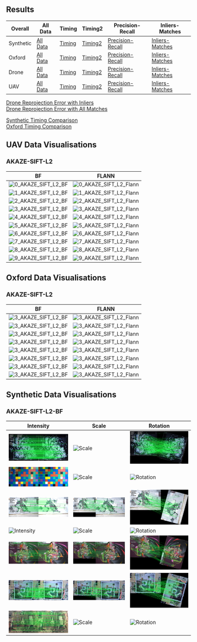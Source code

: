 ## Results

|Overall|All Data|Timing|Timing2|Precision-Recall|Inliers-Matches|
|---|---|---|---|---|---|
|Synthetic  | [All Data](https://abbaselmas.github.io/Phd-Evaluation/html/synthetic.html)  | [Timing](https://abbaselmas.github.io/Phd-Evaluation/html/synthetic_timing.html) | [Timing2](https://abbaselmas.github.io/Phd-Evaluation/html/synthetic_timing2.html)   | [Precision-Recall](https://abbaselmas.github.io/Phd-Evaluation/html/synthetic_Precision-Recall.html) | [Inliers-Matches](https://abbaselmas.github.io/Phd-Evaluation/html/synthetic_Inliers-Matches.html)   |
|Oxford     | [All Data](https://abbaselmas.github.io/Phd-Evaluation/html/oxford.html)     | [Timing](https://abbaselmas.github.io/Phd-Evaluation/html/oxford_timing.html)    | [Timing2](https://abbaselmas.github.io/Phd-Evaluation/html/oxford_timing2.html)      | [Precision-Recall](https://abbaselmas.github.io/Phd-Evaluation/html/oxford_Precision-Recall.html)    | [Inliers-Matches](https://abbaselmas.github.io/Phd-Evaluation/html/oxford_Inliers-Matches.html)      |
|Drone      | [All Data](https://abbaselmas.github.io/Phd-Evaluation/html/drone.html)      | [Timing](https://abbaselmas.github.io/Phd-Evaluation/html/drone_timing.html)     | [Timing2](https://abbaselmas.github.io/Phd-Evaluation/html/drone_timing2.html)       | [Precision-Recall](https://abbaselmas.github.io/Phd-Evaluation/html/drone_Precision-Recall.html)     | [Inliers-Matches](https://abbaselmas.github.io/Phd-Evaluation/html/drone_Inliers-Matches.html)       |
|UAV        | [All Data](https://abbaselmas.github.io/Phd-Evaluation/html/uav.html)        | [Timing](https://abbaselmas.github.io/Phd-Evaluation/html/uav_timing.html)       | [Timing2](https://abbaselmas.github.io/Phd-Evaluation/html/uav_timing2.html)         | [Precision-Recall](https://abbaselmas.github.io/Phd-Evaluation/html/uav_Precision-Recall.html)       | [Inliers-Matches](https://abbaselmas.github.io/Phd-Evaluation/html/uav_Inliers-Matches.html)         |

[Drone Reprojection Error with Inliers](https://abbaselmas.github.io/Phd-Evaluation/html/drone_reprojection_error_inliers.html)  
[Drone Reprojection Error with All Matches](https://abbaselmas.github.io/Phd-Evaluation/html/drone_reprojection_error_matches.html)

[Synthetic Timing Comparison](https://abbaselmas.github.io/Phd-Evaluation/html/synthetic_timing_mobile.html)  
[Oxford Timing Comparison](https://abbaselmas.github.io/Phd-Evaluation/html/oxford_timing_mobile.html)


## UAV Data Visualisations
### AKAZE-SIFT-L2
|BF|FLANN|
|---|---|
|![0_AKAZE_SIFT_L2_BF](https://abbaselmas.github.io/Phd-Evaluation/draws/uav/0_AKAZE_SIFT_L2_BF.png)|![0_AKAZE_SIFT_L2_Flann](https://abbaselmas.github.io/Phd-Evaluation/draws/uav/0_AKAZE_SIFT_L2_Flann.png)|
|![1_AKAZE_SIFT_L2_BF](https://abbaselmas.github.io/Phd-Evaluation/draws/uav/1_AKAZE_SIFT_L2_BF.png)|![1_AKAZE_SIFT_L2_Flann](https://abbaselmas.github.io/Phd-Evaluation/draws/uav/1_AKAZE_SIFT_L2_Flann.png)|
|![2_AKAZE_SIFT_L2_BF](https://abbaselmas.github.io/Phd-Evaluation/draws/uav/2_AKAZE_SIFT_L2_BF.png)|![2_AKAZE_SIFT_L2_Flann](https://abbaselmas.github.io/Phd-Evaluation/draws/uav/2_AKAZE_SIFT_L2_Flann.png)|
|![3_AKAZE_SIFT_L2_BF](https://abbaselmas.github.io/Phd-Evaluation/draws/uav/3_AKAZE_SIFT_L2_BF.png)|![3_AKAZE_SIFT_L2_Flann](https://abbaselmas.github.io/Phd-Evaluation/draws/uav/3_AKAZE_SIFT_L2_Flann.png)|
|![4_AKAZE_SIFT_L2_BF](https://abbaselmas.github.io/Phd-Evaluation/draws/uav/4_AKAZE_SIFT_L2_BF.png)|![4_AKAZE_SIFT_L2_Flann](https://abbaselmas.github.io/Phd-Evaluation/draws/uav/4_AKAZE_SIFT_L2_Flann.png)|
|![5_AKAZE_SIFT_L2_BF](https://abbaselmas.github.io/Phd-Evaluation/draws/uav/5_AKAZE_SIFT_L2_BF.png)|![5_AKAZE_SIFT_L2_Flann](https://abbaselmas.github.io/Phd-Evaluation/draws/uav/5_AKAZE_SIFT_L2_Flann.png)|
|![6_AKAZE_SIFT_L2_BF](https://abbaselmas.github.io/Phd-Evaluation/draws/uav/6_AKAZE_SIFT_L2_BF.png)|![6_AKAZE_SIFT_L2_Flann](https://abbaselmas.github.io/Phd-Evaluation/draws/uav/6_AKAZE_SIFT_L2_Flann.png)|
|![7_AKAZE_SIFT_L2_BF](https://abbaselmas.github.io/Phd-Evaluation/draws/uav/7_AKAZE_SIFT_L2_BF.png)|![7_AKAZE_SIFT_L2_Flann](https://abbaselmas.github.io/Phd-Evaluation/draws/uav/7_AKAZE_SIFT_L2_Flann.png)|
|![8_AKAZE_SIFT_L2_BF](https://abbaselmas.github.io/Phd-Evaluation/draws/uav/8_AKAZE_SIFT_L2_BF.png)|![8_AKAZE_SIFT_L2_Flann](https://abbaselmas.github.io/Phd-Evaluation/draws/uav/8_AKAZE_SIFT_L2_Flann.png)|
|![9_AKAZE_SIFT_L2_BF](https://abbaselmas.github.io/Phd-Evaluation/draws/uav/9_AKAZE_SIFT_L2_BF.png)|![9_AKAZE_SIFT_L2_Flann](https://abbaselmas.github.io/Phd-Evaluation/draws/uav/9_AKAZE_SIFT_L2_Flann.png)|

## Oxford Data Visualisations
### AKAZE-SIFT-L2
|BF|FLANN|
|---|---|
|![3_AKAZE_SIFT_L2_BF](https://abbaselmas.github.io/Phd-Evaluation/draws/bark/3_AKAZE_SIFT_L2_BF.png)   |![3_AKAZE_SIFT_L2_Flann](https://abbaselmas.github.io/Phd-Evaluation/draws/bark/3_AKAZE_SIFT_L2_Flann.png)  |
|![3_AKAZE_SIFT_L2_BF](https://abbaselmas.github.io/Phd-Evaluation/draws/bikes/3_AKAZE_SIFT_L2_BF.png)  |![3_AKAZE_SIFT_L2_Flann](https://abbaselmas.github.io/Phd-Evaluation/draws/bikes/3_AKAZE_SIFT_L2_Flann.png) |
|![3_AKAZE_SIFT_L2_BF](https://abbaselmas.github.io/Phd-Evaluation/draws/boat/3_AKAZE_SIFT_L2_BF.png)   |![3_AKAZE_SIFT_L2_Flann](https://abbaselmas.github.io/Phd-Evaluation/draws/boat/3_AKAZE_SIFT_L2_Flann.png)  |
|![3_AKAZE_SIFT_L2_BF](https://abbaselmas.github.io/Phd-Evaluation/draws/graf/3_AKAZE_SIFT_L2_BF.png)   |![3_AKAZE_SIFT_L2_Flann](https://abbaselmas.github.io/Phd-Evaluation/draws/graf/3_AKAZE_SIFT_L2_Flann.png)  |
|![3_AKAZE_SIFT_L2_BF](https://abbaselmas.github.io/Phd-Evaluation/draws/leuven/3_AKAZE_SIFT_L2_BF.png) |![3_AKAZE_SIFT_L2_Flann](https://abbaselmas.github.io/Phd-Evaluation/draws/leuven/3_AKAZE_SIFT_L2_Flann.png)|
|![3_AKAZE_SIFT_L2_BF](https://abbaselmas.github.io/Phd-Evaluation/draws/trees/3_AKAZE_SIFT_L2_BF.png)  |![3_AKAZE_SIFT_L2_Flann](https://abbaselmas.github.io/Phd-Evaluation/draws/trees/3_AKAZE_SIFT_L2_Flann.png) |
|![3_AKAZE_SIFT_L2_BF](https://abbaselmas.github.io/Phd-Evaluation/draws/ubc/3_AKAZE_SIFT_L2_BF.png)    |![3_AKAZE_SIFT_L2_Flann](https://abbaselmas.github.io/Phd-Evaluation/draws/ubc/3_AKAZE_SIFT_L2_Flann.png)   |
|![3_AKAZE_SIFT_L2_BF](https://abbaselmas.github.io/Phd-Evaluation/draws/wall/3_AKAZE_SIFT_L2_BF.png)   |![3_AKAZE_SIFT_L2_Flann](https://abbaselmas.github.io/Phd-Evaluation/draws/wall/3_AKAZE_SIFT_L2_Flann.png)  |

## Synthetic Data Visualisations
### AKAZE-SIFT-L2-BF

|Intensity|Scale|Rotation|
|---|---|---|
|![Intensity](/draws/intensity/bird_7_AKAZE_SIFT_L2_BF.png)         |![Scale](/draws/scale/bird_4_AKAZE_SIFT_L2_BF.png)         |![Rotation](/draws/rot/bird_4_AKAZE_SIFT_L2_BF.png)        |
|![Intensity](/draws/intensity/colors_7_AKAZE_SIFT_L2_BF.png)       |![Scale](/draws/scale/colors_4_AKAZE_SIFT_L2_BF.png)       |![Rotation](/draws/rot/colors_4_AKAZE_SIFT_L2_BF.png)      |
|![Intensity](/draws/intensity/dogman_7_AKAZE_SIFT_L2_BF.png)       |![Scale](/draws/scale/dogman_4_AKAZE_SIFT_L2_BF.png)       |![Rotation](/draws/rot/dogman_4_AKAZE_SIFT_L2_BF.png)      |
|![Intensity](/draws/intensity/temperature_7_AKAZE_SIFT_L2_BF.png)  |![Scale](/draws/scale/temperature_4_AKAZE_SIFT_L2_BF.png)  |![Rotation](/draws/rot/temperature_4_AKAZE_SIFT_L2_BF.png) |
|![Intensity](/draws/intensity/woman_7_AKAZE_SIFT_L2_BF.png)        |![Scale](/draws/scale/woman_4_AKAZE_SIFT_L2_BF.png)        |![Rotation](/draws/rot/woman_4_AKAZE_SIFT_L2_BF.png)       |
|![Intensity](/draws/intensity/wormhole_7_AKAZE_SIFT_L2_BF.png)     |![Scale](/draws/scale/wormhole_4_AKAZE_SIFT_L2_BF.png)     |![Rotation](/draws/rot/wormhole_4_AKAZE_SIFT_L2_BF.png)    |
|![Intensity](/draws/intensity/yard_7_AKAZE_SIFT_L2_BF.png)         |![Scale](/draws/scale/yard_4_AKAZE_SIFT_L2_BF.png)         |![Rotation](/draws/rot/yard_4_AKAZE_SIFT_L2_BF.png)        |
